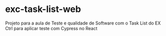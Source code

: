 # exc-task-list-web
Projeto para a aula de Teste e qualidade de Software com o Task List do EX Ctrl para aplicar teste com Cypress no React
